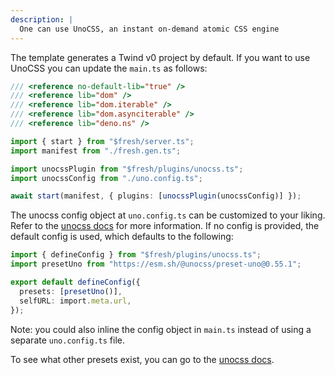 ```yaml
---
description: |
  One can use UnoCSS, an instant on-demand atomic CSS engine
---
```


The template generates a Twind v0 project by default. If you want to use UnoCSS
you can update the `main.ts` as follows:

```ts
/// <reference no-default-lib="true" />
/// <reference lib="dom" />
/// <reference lib="dom.iterable" />
/// <reference lib="dom.asynciterable" />
/// <reference lib="deno.ns" />

import { start } from "$fresh/server.ts";
import manifest from "./fresh.gen.ts";

import unocssPlugin from "$fresh/plugins/unocss.ts";
import unocssConfig from "./uno.config.ts";

await start(manifest, { plugins: [unocssPlugin(unocssConfig)] });
```

The unocss config object at `uno.config.ts` can be customized to your liking.
Refer to the [unocss docs](https://unocss.dev/guide/config-file) for more
information. If no config is provided, the default config is used, which
defaults to the following:

```ts
import { defineConfig } from "$fresh/plugins/unocss.ts";
import presetUno from "https://esm.sh/@unocss/preset-uno@0.55.1";

export default defineConfig({
  presets: [presetUno()],
  selfURL: import.meta.url,
});
```

Note: you could also inline the config object in `main.ts` instead of using a
separate `uno.config.ts` file.

To see what other presets exist, you can go to the
[unocss docs](https://unocss.dev/presets/).
